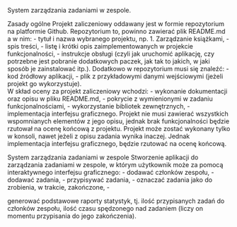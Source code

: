 System zarządzania zadaniami w zespole.


Zasady ogólne 
Projekt zaliczeniowy oddawany jest w formie repozytorium na platformie Github. 
Repozytorium to, powinno zawierać plik README.md a w nim: - tytuł i nazwa wybranego projektu, np. 1. Zarządzanie książkami, - spis treści, - listę i krótki opis zaimplementowanych w projekcie funkcjonalności, - instrukcje obsługi (czyli jak uruchomić aplikację, czy potrzebne jest pobranie dodatkowych paczek, 
jak tak to jakich, w jaki sposób je zainstalować itp.). 
Dodatkowo w repozytorium musi się znaleźć: - kod źródłowy aplikacji, - plik z przykładowymi danymi wejściowymi (jeżeli projekt go wykorzystuje).  
W skład oceny za projekt zaliczeniowy wchodzi: - wykonanie dokumentacji oraz opisu w pliku README.md, - pokrycie z wymienionymi w zadaniu funkcjonalnościami, - wykorzystanie bibliotek zewnętrznych, - implementacja interfejsu graficznego. 
Projekt nie musi zawierać wszystkich wspomnianych elementów z jego opisu, jednak brak 
funkcjonalności będzie rzutował na ocenę końcową z projektu. Projekt może zostać wykonany tylko 
w konsoli, nawet jeżeli z opisu zadania wynika inaczej. Jednak implementacja interfejsu graficznego, 
będzie rzutować na ocenę końcową.

System zarządzania zadaniami w zespole 
Stworzenie aplikacji do zarządzania zadaniami w zespole, w którym użytkownik może za pomocą 
interaktywnego interfejsu graficznego: - dodawać członków zespołu, - dodawać zadania, - przypisywać zadania, - oznaczać zadania jako do zrobienia, w trakcie, zakończone, -

 generować podstawowe raporty statystyk, tj. ilość przypisanych zadań do członków zespołu, ilość 
czasu spędzonego nad zadaniem (liczy on momentu przypisania do jego zakończenia). 